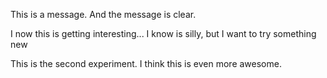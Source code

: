 This is a message. And the message is clear.

I now this is getting interesting...
I know is silly, but I want to try something new

This is the second experiment. I think this is even more awesome.